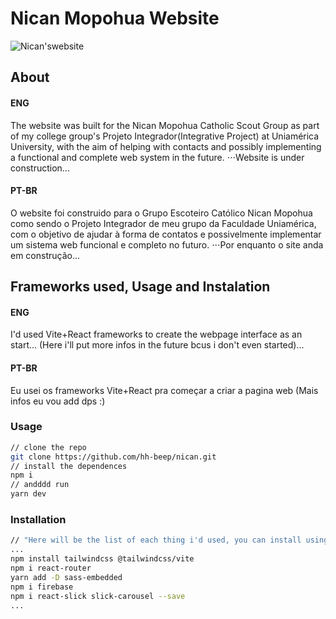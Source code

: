 # Nican Mopohua Website

![Nican'swebsite](./src/Assets/README_Image.png)



## About


#### ENG
The website was built for the Nican Mopohua Catholic Scout Group as part of my college group's Projeto Integrador(Integrative Project) at Uniamérica University, with the aim of helping with contacts and possibly implementing 
a functional and complete web system in the future. 
⋅⋅⋅Website is under construction...
#### PT-BR
O website foi construido para o Grupo Escoteiro Católico Nican Mopohua como sendo o Projeto Integrador de 
meu grupo da Faculdade Uniamérica, com o objetivo de ajudar à forma de contatos e possivelmente implementar 
um sistema web funcional e completo no futuro. 
⋅⋅⋅Por enquanto o site anda em construção...


## Frameworks used, Usage and Instalation


#### ENG
I'd used Vite+React frameworks to create the webpage interface as an start... (Here i'll put more infos in the future bcus i 
don't even started)...
#### PT-BR
Eu usei os frameworks Vite+React pra começar a criar a pagina web (Mais infos eu vou add dps :)


### Usage
```bash
// clone the repo
git clone https://github.com/hh-beep/nican.git
// install the dependences
npm i    
// andddd run
yarn dev
```

### Installation
```bash
// "Here will be the list of each thing i'd used, you can install using:  npm i"
...
npm install tailwindcss @tailwindcss/vite
npm i react-router
yarn add -D sass-embedded
npm i firebase
npm i react-slick slick-carousel --save
...
```
